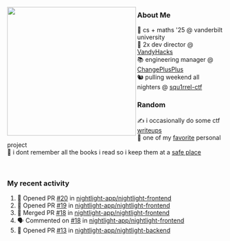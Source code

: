 <!-- 
Hey what are you doing here? 
I admire your curiosity tho
Shoot me an email (zinean00 at gmail dot com)
Let's connect! 
-->

<p float="left">
  <img src='https://imgur.com/nGM66Ev.png' width='300' align="left">
  <p>
    
  <h3>About Me</h3>
  🏫 cs + maths '25 @ vanderbilt university <br>
  🌊 2x dev director @ <a href="https://github.com/vandyhacks">VandyHacks</a> <br>
  📚 engineering manager @ <a href="https://github.com/changeplusplusvandy">ChangePlusPlus<a> <br>
  🐿 pulling weekend all nighters @ <a href="https://github.com/squ1rrel-ctf">squ1rrel-ctf</a> <br>
  
  <h3>Random</h3>
  ✍️ i occasionally do some ctf <a href="https://squ1rrel.dev/author/zineanteoh">writeups</a> <br>
  📱 one of my <a href="https://github.com/zineanteoh/vinkybox-app">favorite</a> personal project<br>
  📖 i dont remember all the books i read so i keep them at a <a href="https://www.goodreads.com/user/show/80901669-zi">safe place</a>
  </p>
  
</p>

<br>
<!-- <i>generated by <a href="https://labs.openai.com/s/0hW1r6PFYo3Zh0a7UoxK2AMp" target="_blank">dall-e 2</a></i> -->

<h3>My recent activity</h3>

<!--START_SECTION:activity-->
1. 💪 Opened PR [#20](https://github.com/nightlight-app/nightlight-frontend/pull/20) in [nightlight-app/nightlight-frontend](https://github.com/nightlight-app/nightlight-frontend)
2. 💪 Opened PR [#19](https://github.com/nightlight-app/nightlight-frontend/pull/19) in [nightlight-app/nightlight-frontend](https://github.com/nightlight-app/nightlight-frontend)
3. 🎉 Merged PR [#18](https://github.com/nightlight-app/nightlight-frontend/pull/18) in [nightlight-app/nightlight-frontend](https://github.com/nightlight-app/nightlight-frontend)
4. 🗣 Commented on [#18](https://github.com/nightlight-app/nightlight-frontend/issues/18) in [nightlight-app/nightlight-frontend](https://github.com/nightlight-app/nightlight-frontend)
5. 💪 Opened PR [#13](https://github.com/nightlight-app/nightlight-backend/pull/13) in [nightlight-app/nightlight-backend](https://github.com/nightlight-app/nightlight-backend)
<!--END_SECTION:activity-->
